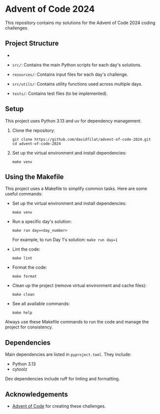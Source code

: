 # Advent of Code 2024

This repository contains my solutions for the Advent of Code 2024 coding challenges.

## Project Structure
- 

- `src/`: Contains the main Python scripts for each day's solutions.
- `resources/`: Contains input files for each day's challenge.
- `src/utils/`: Contains utility functions used across multiple days.
- `tests/`: Contains test files (to be implemented).

## Setup

This project uses Python 3.13 and uv for dependency management.

1. Clone the repository:
   ```
   git clone https://github.com/davidfilat/advent-of-code-2024.git
   cd advent-of-code-2024
   ```

2. Set up the virtual environment and install dependencies:
   ```
   make venv
   ```

## Using the Makefile

This project uses a Makefile to simplify common tasks. Here are some useful commands:

- Set up the virtual environment and install dependencies:
  ```
  make venv
  ```

- Run a specific day's solution:
  ```
  make run day=<day_number>
  ```
  For example, to run Day 1's solution: `make run day=1`

- Lint the code:
  ```
  make lint
  ```

- Format the code:
  ```
  make format
  ```

- Clean up the project (remove virtual environment and cache files):
  ```
  make clean
  ```

- See all available commands:
  ```
  make help
  ```

Always use these Makefile commands to run the code and manage the project for consistency.

## Dependencies

Main dependencies are listed in `pyproject.toml`. They include:

- Python 3.13
- cytoolz

Dev dependencies include ruff for linting and formatting.

## Acknowledgements

- [Advent of Code](https://adventofcode.com/) for creating these challenges.
